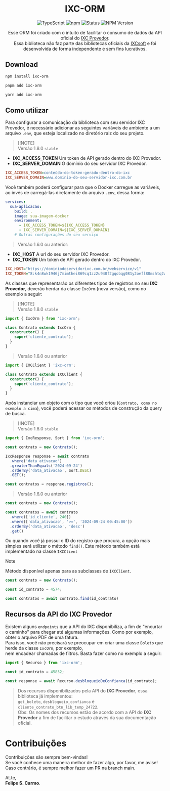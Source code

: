 <div align="center">
  
# IXC-ORM

![TypeScript](https://img.shields.io/badge/TypeScript-3178C6?style=for-the-badge&logo=typescript&logoColor=white)
[![npm](https://img.shields.io/npm/dt/ixc-orm.svg?style=for-the-badge)](https://www.npmjs.com/package/ixc-orm)
![Status](https://img.shields.io/badge/Status-Stable-brightgreen?style=for-the-badge)
![NPM Version](https://img.shields.io/npm/v/ixc-orm?style=for-the-badge)

Esse ORM foi criado com o intuito de facilitar o consumo de dados da API oficial do [IXC Provedor](https://ixcsoft.com/ixc-provedor).\
Essa biblioteca não faz parte das bibliotecas oficiais da [IXCsoft](https://ixcsoft.com/) e foi desenvolvida de forma independente e sem fins lucrativos.

</div>


## Download

```bash
npm install ixc-orm
```

```bash
pnpm add ixc-orm
```

```bash
yarn add ixc-orm
```


## Como utilizar

Para configurar a comunicação da biblioteca com seu servidor IXC Provedor, é necessário adicionar as seguintes variáveis de ambiente a um arquivo `.env`, que esteja localizado no diretório raiz do seu projeto.

> [!NOTE]\
> Versão 1.8.0 `stable`

- **IXC_ACCESS_TOKEN** Um token de API gerado dentro do IXC Provedor.
- **IXC_SERVER_DOMAIN** O domínio do seu servidor IXC Provedor.

```ini
IXC_ACCESS_TOKEN=conteúdo-do-token-gerado-dentro-do-ixc
IXC_SERVER_DOMAIN=www.dominio-do-seu-servidor-ixc.com.br
```

Você também poderá configurar para que o Docker carregue as variáveis, ao invés de carregá-las diretamente do arquivo `.env`, dessa forma:

```yaml
services:
  sua-aplicacao:
    build: .
    image: sua-imagem-docker
    environment:
      - IXC_ACCESS_TOKEN=${IXC_ACCESS_TOKEN}
      - IXC_SERVER_DOMAIN=${IXC_SERVER_DOMAIN}
    # Outras configurações do seu serviço
```


> Versão 1.6.0 ou anterior:

- **IXC_HOST** A url do seu servidor IXC Provedor.
- **IXC_TOKEN** Um token de API gerado dentro do IXC Provedor.

```ini
IXC_HOST="https://dominiodoservidorixc.com.br/webservice/v1"
IXC_TOKEN="8:k4n8wk1946j7mimthei869cq1zz2u940f2gqobqg081y2oefl80mzhtq2wud3gqp"
```

As classes que representarão os diferentes tipos de registros no seu **IXC Provedor**, deverão herdar da classe `IxcOrm` (nova versão), como no exemplo a seguir:

> [!NOTE]\
> Versão 1.8.0 `stable`

```typescript
import { IxcOrm } from 'ixc-orm';

class Contrato extends IxcOrm {
  constructor() {
    super('cliente_contrato');
  }
}
```

> Versão 1.6.0 ou anterior

```typescript
import { IXCClient } 'ixc-orm';

class Contrato extends IXCClient {
  constructor() {
    super('cliente_contrato');
  }
}
```

Após instanciar um objeto com o tipo que você criou (`Contrato, como no exemplo a cima`), você poderá acessar os métodos de construção da query de busca.

> [!NOTE]\
> Versão 1.8.0 `stable`

```typescript
import { IxcResponse, Sort } from 'ixc-orm';

const contrato = new Contrato();

IxcResponse response = await contrato
  .where('data_ativacao')
  .greaterThanEquals('2024-09-24')
  .orderBy('data_ativacao', Sort.DESC)
  .GET();

const contratos = response.registros(); 
```

> Versão 1.6.0 ou anterior

```typescript
const contrato = new Contrato();

const contratos = await contrato
  .where(['id_cliente', 240])
  .where(['data_ativacao', '>=', '2024-09-24 00:45:00'])
  .orderBy('data_ativacao', 'desc')
  .get()
```

Ou quando você já possui o ID do registro que procura, a opção mais simples será utilizar o método `find()`. Este método também está implementado na classe `IXCClient`

> [!NOTE]
> Método disponível apenas para as subclasses de `IXCClient`.

```typescript
const contrato = new Contrato();

const id_contrato = 4574;

const contratos = await contrato.find(id_contrato)
```


## Recursos da API do IXC Provedor

Existem alguns `endpoints` que a API do IXC disponibiliza, a fim de "encurtar o caminho" para chegar até algumas informações. Como por exemplo, obter o arquivo PDF de uma fatura.\
Para isso, você não precisará se preocupar em criar uma classe `Boleto` que herde da classe `IxcOrm`, por exemplo,\
nem encadear chamadas de filtros. Basta fazer como no exemplo a seguir:

```typescript
import { Recurso } from 'ixc-orm';

const id_contrato = 45852;

const response = await Recurso.desbloqueioDeConfianca(id_contrato);
```

> Dos recursos disponibilizados pela API do **IXC Provedor**, essa biblioteca já implementou:\
> `get_boleto`, `desbloqueio_confianca` e `cliente_contrato_btn_lib_temp_24722`.\
> Obs: Os nomes dos recursos estão de acordo com a API do **IXC Provedor** a fim de facilitar o estudo através da sua documentação oficial.


# Contribuições

Contribuições são sempre bem-vindas!\
Se você conhece uma maneira melhor de fazer algo, por favor, me avise!
Caso contrário, é sempre melhor fazer um PR na branch main.

At.te,\
<b>Felipe S. Carmo</b>.
